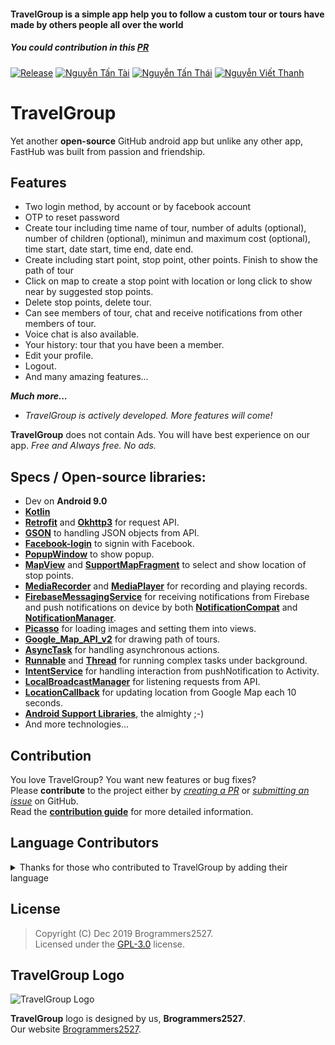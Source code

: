 #### TravelGroup is a simple app help you to follow a custom tour or tours have made by others people all over the world
##### You could contribution in this [PR](https://github.com/shivaluma/cq2017_32_13_doan/pulls)

[![Release](https://img.shields.io/badge/release-1.0-green.svg)](https://github.com/shivaluma/cq2017_32_13_doan/blob/master/app-release.apk)
[![Nguyễn Tấn Tài](https://img.shields.io/badge/1712742-view-e01563.svg)](http://github.com/nguyyentantai)
[![Nguyễn Tấn Thái](https://img.shields.io/badge/1712753-view-blue.svg)](http://github.com/crepp5299)
[![Nguyễn Viết Thanh](https://img.shields.io/badge/1712767-view-red.svg)](http://github.com/shivaluma)

# TravelGroup  

Yet another **open-source** GitHub android app but unlike any other app, FastHub was built from passion and friendship.  


## Features  
  - Two login method, by account or by facebook account
  - OTP to reset password
  - Create tour including time name of tour, number of adults (optional), number of children (optional), minimun and maximum cost (optional), time start, date start, time end, date end. 
  - Create including start point, stop point, other points. Finish to show the path of tour
  - Click on map to create a stop point with location or long click to show near by suggested stop points.
  - Delete stop points, delete tour.
  - Can see members of tour, chat and receive notifications from other members of tour.
  - Voice chat is also available.
  - Your history: tour that you have been a member.
  - Edit your profile.
  - Logout.
  - And many amazing features...

  _**Much more...**_
  - _TravelGroup is actively developed. More features will come!_

**TravelGroup** does not contain Ads. You will have best experience on our app.
_Free and Always free._
_No ads._
## Specs / Open-source libraries:

- Dev on **Android 9.0**
- [**Kotlin**](https://github.com/JetBrains/kotlin)
- [**Retrofit**](https://github.com/square/retrofit) and [**Okhttp3**](https://github.com/MrZhousf/OkHttp3) for request API.
- [**GSON**](https://github.com/google/gson) to handling JSON objects from API.
- [**Facebook-login**](https://developers.facebook.com/docs/facebook-login/android) to signin with Facebook.
- [**PopupWindow**](https://developer.android.com/reference/android/widget/PopupWindow) to show popup.
- [**MapView**](https://developers.google.com/android/reference/com/google/android/gms/maps/MapView) and [**SupportMapFragment**](https://developers.google.com/android/reference/com/google/android/gms/maps/SupportMapFragment) to select and show location of stop points.
- [**MediaRecorder**](https://developer.android.com/reference/android/media/MediaRecorder) and [**MediaPlayer**](https://developer.android.com/reference/android/media/MediaPlayer) for recording and playing records.
- [**FirebaseMessagingService**](https://firebase.google.com/docs/reference/android/com/google/firebase/messaging/FirebaseMessagingService) for receiving notifications from Firebase and push notifications on device by both [**NotificationCompat**](https://developer.android.com/reference/android/support/v4/app/NotificationCompat) and [**NotificationManager**](https://developer.android.com/reference/android/app/NotificationManager).
- [**Picasso**](https://square.github.io/picasso) for loading images and setting them into views.
- [**Google_Map_API_v2**](https://developers.google.com/maps/documentation) for drawing path of tours.
- [**AsyncTask**](https://developer.android.com/reference/android/os/AsyncTask) for handling asynchronous actions.
- [**Runnable**](https://developer.android.com/reference/java/lang/Runnable) and [**Thread**](https://developer.android.com/guide/components/processes-and-threads) for running complex tasks under background.
- [**IntentService**](https://developer.android.com/reference/android/app/IntentService) for handling interaction from pushNotification to Activity.
- [**LocalBroadcastManager**](https://developer.android.com/reference/android/support/v4/content/LocalBroadcastManager) for listening requests from API.
- [**LocationCallback**](https://developers.google.com/android/reference/com/google/android/gms/location/LocationCallback) for updating location from Google Map each 10 seconds.
- [**Android Support Libraries**](https://developer.android.com/topic/libraries/support-library), the almighty ;-)
- And more technologies...

## Contribution

You love TravelGroup? You want new features or bug fixes?  
Please **contribute** to the  project either by [_creating a PR_](https://github.com/shivaluma/cq2017_32_13_doan/compare) or [_submitting an issue_](https://github.com/shivaluma/cq2017_32_13_doan/issues/new) on GitHub.  
Read the [**contribution guide**](.github/CONTRIBUTING.md) for more detailed information.

## Language Contributors

<details>
  <summary>Thanks for those who contributed to TravelGroup by adding their language</summary>
      
  <p>- English</p>
  <p>- Vietnamese (Only for pro users)</p>
  <p>- Others language will be available in near future</p>
</details>

## License

> Copyright (C) Dec 2019 Brogrammers2527.  
> Licensed under the [GPL-3.0](https://www.gnu.org/licenses/gpl.html) license.

## TravelGroup Logo
![TravelGroup Logo](https://i.imgur.com/r9TbfEX.png)

**TravelGroup** logo is designed by us, **Brogrammers2527**.  
Our website [Brogrammers2527](https://brogrammers2527.github.io/default.html).
